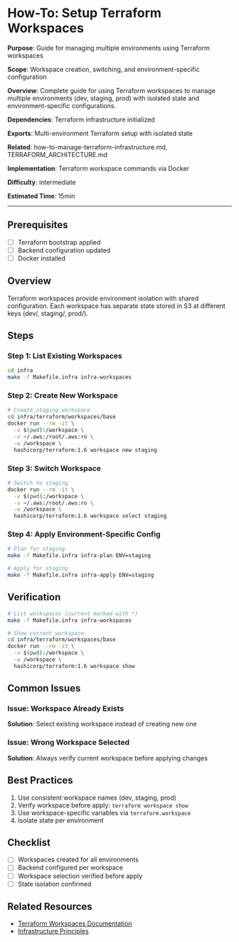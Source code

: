 # How-To: Setup Terraform Workspaces

**Purpose**: Guide for managing multiple environments using Terraform workspaces

**Scope**: Workspace creation, switching, and environment-specific configuration

**Overview**: Complete guide for using Terraform workspaces to manage multiple environments (dev,
    staging, prod) with isolated state and environment-specific configurations.

**Dependencies**: Terraform infrastructure initialized

**Exports**: Multi-environment Terraform setup with isolated state

**Related**: how-to-manage-terraform-infrastructure.md, TERRAFORM_ARCHITECTURE.md

**Implementation**: Terraform workspace commands via Docker

**Difficulty**: intermediate

**Estimated Time**: 15min

---

## Prerequisites

- [ ] Terraform bootstrap applied
- [ ] Backend configuration updated
- [ ] Docker installed

## Overview

Terraform workspaces provide environment isolation with shared configuration. Each workspace has
separate state stored in S3 at different keys (dev/, staging/, prod/).

## Steps

### Step 1: List Existing Workspaces

```bash
cd infra
make -f Makefile.infra infra-workspaces
```

### Step 2: Create New Workspace

```bash
# Create staging workspace
cd infra/terraform/workspaces/base
docker run --rm -it \
  -v $(pwd):/workspace \
  -v ~/.aws:/root/.aws:ro \
  -w /workspace \
  hashicorp/terraform:1.6 workspace new staging
```

### Step 3: Switch Workspace

```bash
# Switch to staging
docker run --rm -it \
  -v $(pwd):/workspace \
  -v ~/.aws:/root/.aws:ro \
  -w /workspace \
  hashicorp/terraform:1.6 workspace select staging
```

### Step 4: Apply Environment-Specific Config

```bash
# Plan for staging
make -f Makefile.infra infra-plan ENV=staging

# Apply for staging
make -f Makefile.infra infra-apply ENV=staging
```

## Verification

```bash
# List workspaces (current marked with *)
make -f Makefile.infra infra-workspaces

# Show current workspace
cd infra/terraform/workspaces/base
docker run --rm -it \
  -v $(pwd):/workspace \
  -w /workspace \
  hashicorp/terraform:1.6 workspace show
```

## Common Issues

### Issue: Workspace Already Exists

**Solution**: Select existing workspace instead of creating new one

### Issue: Wrong Workspace Selected

**Solution**: Always verify current workspace before applying changes

## Best Practices

1. Use consistent workspace names (dev, staging, prod)
2. Verify workspace before apply: `terraform workspace show`
3. Use workspace-specific variables via `terraform.workspace`
4. Isolate state per environment

## Checklist

- [ ] Workspaces created for all environments
- [ ] Backend configured per workspace
- [ ] Workspace selection verified before apply
- [ ] State isolation confirmed

## Related Resources

- [Terraform Workspaces Documentation](https://www.terraform.io/docs/language/state/workspaces.html)
- [Infrastructure Principles](../../docs/react-python-fullstack/INFRASTRUCTURE_PRINCIPLES.md)
